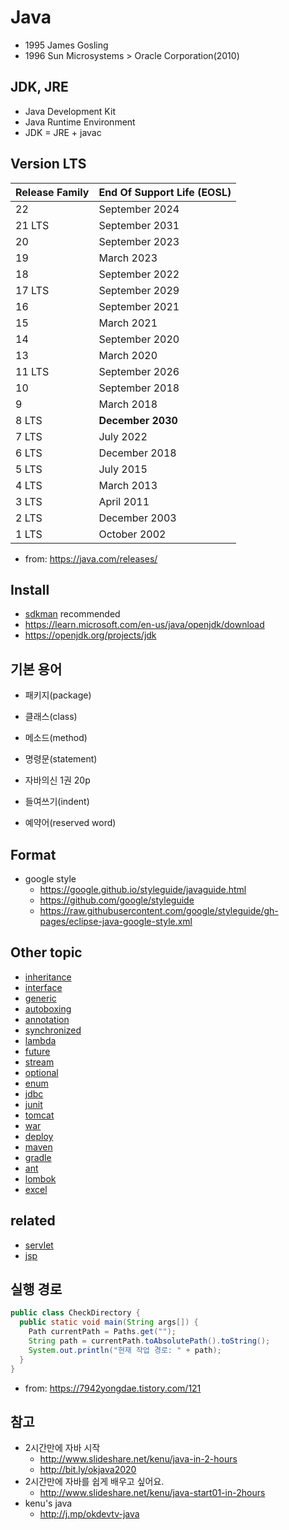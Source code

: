 # Java

* 1995 James Gosling
* 1996 Sun Microsystems > Oracle Corporation(2010)

## JDK, JRE
* Java Development Kit
* Java Runtime Environment
* JDK = JRE + javac

## Version LTS

| Release Family | End Of Support Life (EOSL)|
|---|---|
| 22 |	September 2024 |
| 21 LTS | September 2031 |
| 20 | September 2023 |
| 19 | March 2023 |
| 18 | September 2022|
| 17 LTS | September 2029|
| 16 | September 2021|
| 15 | March 2021|
| 14 | September 2020|
| 13 | March 2020|
| 11 LTS | September 2026|
| 10 | September 2018|
| 9 | March 2018|
| 8 LTS | **December 2030** |
| 7 LTS | July 2022|
| 6 LTS | December 2018|
| 5 LTS | July 2015|
| 4 LTS | March 2013|
| 3 LTS | April 2011|
| 2 LTS | December 2003|
| 1 LTS | October 2002|

* from: https://java.com/releases/

## Install
* [sdkman](/mib/sdkman) recommended
* https://learn.microsoft.com/en-us/java/openjdk/download
* https://openjdk.org/projects/jdk

## 기본 용어
* 패키지(package)
* 클래스(class)
* 메소드(method)
* 명령문(statement)

* 자바의신 1권 20p
* 들여쓰기(indent)
* 예약어(reserved word)

## Format
* google style
  * https://google.github.io/styleguide/javaguide.html
  * https://github.com/google/styleguide
  * https://raw.githubusercontent.com/google/styleguide/gh-pages/eclipse-java-google-style.xml


## Other topic
* [inheritance](/mib/java/inheritance)
* [interface](/mib/java/interface)
* [generic](/mib/java/generic)
* [autoboxing](/mib/java/autoboxing)
* [annotation](/mib/java/annotation)
* [synchronized](/mib/java/synchronized)
* [lambda](/mib/java/lambda)
* [future](/mib/java/future)
* [stream](/mib/java/stream)
* [optional](/mib/java/optional)
* [enum](/mib/java/enum)
* [jdbc](/mib/java/jdbc)
* [junit](/mib/java/junit)
* [tomcat](/mib/java/tomcat)
* [war](/mib/java/war)
* [deploy](/mib/java/deploy)
* [maven](/mib/java/maven)
* [gradle](/mib/java/gradle)
* [ant](/mib/java/ant)
* [lombok](/mib/java/lombok)
* [excel](/mib/java/excel)

## related
- [servlet](/mib/java/servlet)
- [jsp](/mib/java/jsp)

## 실행 경로
```java
public class CheckDirectory {
  public static void main(String args[]) {
    Path currentPath = Paths.get("");
    String path = currentPath.toAbsolutePath().toString();
    System.out.println("현재 작업 경로: " + path);
  }
}
```
* from: https://7942yongdae.tistory.com/121

## 참고
* 2시간만에 자바 시작
  * http://www.slideshare.net/kenu/java-in-2-hours
  * http://bit.ly/okjava2020
* 2시간만에 자바를 쉽게 배우고 싶어요.
  * http://www.slideshare.net/kenu/java-start01-in-2hours
* kenu's java
  * http://j.mp/okdevtv-java
